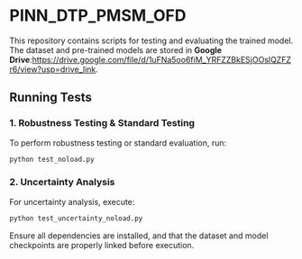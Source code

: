 # PINN_DTP_PMSM_OFD

This repository contains scripts for testing and evaluating the trained model.  
The dataset and pre-trained models are stored in **Google Drive**:https://drive.google.com/file/d/1uFNa5oo6fiM_YRFZZBkESjOOslQZFZr6/view?usp=drive_link.  

## Running Tests

### 1. Robustness Testing & Standard Testing
To perform robustness testing or standard evaluation, run:
```bash
python test_noload.py
```
### 2. Uncertainty Analysis  
For uncertainty analysis, execute:
```bash
python test_uncertainty_noload.py
```
Ensure all dependencies are installed, and that the dataset and model checkpoints are properly linked before execution.
